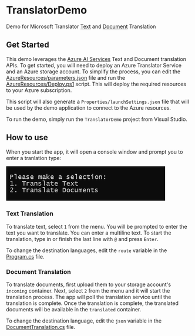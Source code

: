 # TranslatorDemo
Demo for Microsoft Translator [Text](https://learn.microsoft.com/en-us/azure/ai-services/translator/text-translation-overview) and [Document](https://learn.microsoft.com/en-us/azure/ai-services/translator/document-translation/overview) Translation

## Get Started

This demo leverages the [Azure AI Services](https://learn.microsoft.com/en-us/azure/ai-services/) Text and Document translation APIs. To get started, you will need to deploy an Azure Translator Service and an Azure storage account. 
To simplify the process, you can edit the [AzureResources/parameters.json](AzureResources/parameters.json) file and run the [AzureResources/Deploy.ps1](AzureResources/Deploy.ps1) script. This will deploy the required resources to your Azure subscription.

This script will also generate a `Properties/launchSettings.json` file that will be used by the demo application to connect to the Azure resources.

To  run the demo, simply run the `TranslatorDemo` project from Visual Studio.


## How to use

When you start the app, it will open a console window and prompt you to enter a tranlation type:

![start options](images/start-options.png)


### Text Translation

To translate text, select `1` from the menu. You will be prompted to enter the text you want to translate. You can enter a multiline text. To start the translation, type in or finish the last line with `@` and press `Enter`.

To change the destination languages, edit the `route` variable in the [Program.cs](Program.cs) file.

### Document Translation

To translate documents, first upload them to your storage account's `incoming` container. Next, select `2` from the menu and it will start the translation process. The app will poll the translation service until the translation is complete. Once the translation is complete, the translated documents will be available in the `translated` container.

To change the destination language, edit the `json` variable in the [DocumentTranslation.cs](DocumentTranslation.cs) file.
